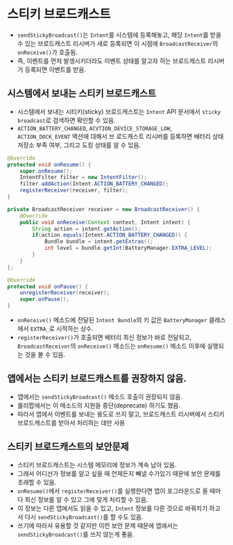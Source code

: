 # 스티키 브로드캐스트
* `sendStickyBroadcast()`는 `Intent`를 시스템에 등록해놓고, 해당 `Intent`를 받을 수 있는 브로드캐스트 리시버가 새로 등록되면 이 시점에 `BroadcastReceiver`의 `onReceive()`가 호출됨.
* 즉, 이벤트를 먼저 발생시키더라도 이벤트 상태를 알고자 하는 브로드캐스트 리시버가 등록되면 이벤트를 받음.

## 시스템에서 보내는 스티키 브로드캐스트
* 시스템에서 보내는 시티키(sticky) 브로드캐스트는 `Intent` API 문서에서 `sticky broadcast`로 검색하면 확인할 수 있음.
* `ACTION_BATTERY_CHANGED`, `ACVTION_DEVICE_STORAGE_LOW`, `ACTION_DOCK_EVENT` 액션에 대해서 브 로드캐스트 리시버를 등록하면 배터리 상태 저장소 부족 여부, 그리고 도킹 상태를 알 수 있음.

```java
@Override
protected void onResume() {
    super.onResume();
    IntentFilter filter = new IntentFilter();
    filter.addAction(Intent.ACTION_BATTERY_CHANGED);
    registerReceiver(receiver, filter);
}

private BroadcastReceiver receiver = new BroadcastReceiver() {
    @Override
    public void onReceive(Context context, Intent intent) {
        String action = intent.getAction();
        if(action.equals(Intent.ACTION_BATTERY_CHANGED)) {
            Bundle bundle = intent.getExtras();
            int level = bundle.getInt(BatteryManager.EXTRA_LEVEL);
        }
    }
};

@Override
protected void onPause() {
    unregisterReceiver(receiver);
    super.onPause();
}
```
* `onReceive()` 메소드에 전달된 `Intent Bundle`의 키 값은 `BatteryManager` 클래스에서 `EXTRA_`로 시작하는 상수.
* `registerReceiver()`가 호출되면 배터리 최신 정보가 바로 전달되고, `BroadcastReceiver`의 `onReceive()` 메소드는 `onResume()` 메소드 이후에 실행되는 것을 볼 수 있음.


## 앱에서는 스티키 브로드캐스트를 권장하지 않음.
* 앱에서는 `sendStickyBroadcast()` 메소드 호출이 권장되지 않음.
* 롤리팝에서는 이 메소드의 지원을 중단(deprecate) 하기도 했음.
* 따라서 앱에서 이벤트를 보내는 용도로 쓰지 말고, 브로드캐스트 리시버에서 스티키 브로드캐스트를 받아서 처리하는 데만 사용


## 스티키 브로드캐스트의 보안문제
* 스티키 브로드캐스트는 시스템 메모리에 정보가 계속 남아 있음.
* 그래서 어디선가 정보를 알고 싶을 때 언제든지 빼낼 수가있기 때문에 보안 문제를 초래할 수 있음.
* `onResume()`에서  `registerReceiver()`를 실행한다면 앱이 포그라운드로 올 때마다 최신 정보를 알 수 있고 그에 맞게 처리할 수 있음.
* 이 정보는 다른 앱에서도 읽을 수 있고, `Intent` 정보를 다른 것으로 바꿔치기 하고서 다시 `sendStickyBroadcast()`를 할 수도 있음.
* 쓰기에 따라서 유용할 것 같지만 이런 보안 문제 때문에 앱에서는 `sendStickyBroadcast()`를 쓰지 않는게 좋음.